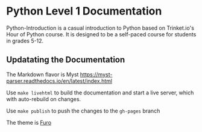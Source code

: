 # Python Level 1 Documentation

Python-Introduction is a casual introduction to Python based on  Trinket.io's
Hour of Python course.  It is designed to be a self-paced course for students in
grades 5-12.


## Updatating the Documentation

The Markdown flavor is Myst  https://myst-parser.readthedocs.io/en/latest/index.html

Use `make livehtml` to build the documentation and start a live server, which with auto-rebuild on changes. 

Use `make publish` to push the changes to the `gh-pages` branch

The theme is [Furo](https://pradyunsg.me/furo/quickstart/)

